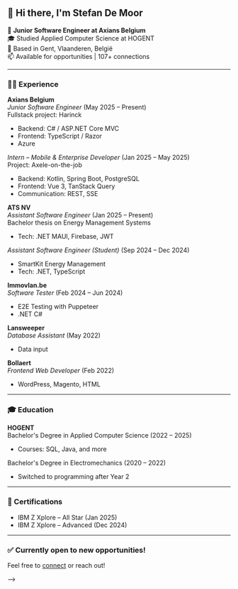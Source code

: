 ## 👋 Hi there, I'm Stefan De Moor

🚀 **Junior Software Engineer at Axians Belgium**  
🎓 Studied Applied Computer Science at HOGENT  
📍 Based in Gent, Vlaanderen, België  
📫 Available for opportunities | 107+ connections

---

### 🧑‍💻 Experience

**Axians Belgium**  
*Junior Software Engineer* (May 2025 – Present)  
Fullstack project: Harinck  
- Backend: C# / ASP.NET Core MVC  
- Frontend: TypeScript / Razor  
- Azure  

*Intern – Mobile & Enterprise Developer* (Jan 2025 – May 2025)  
Project: Axele-on-the-job  
- Backend: Kotlin, Spring Boot, PostgreSQL  
- Frontend: Vue 3, TanStack Query  
- Communication: REST, SSE  

**ATS NV**  
*Assistant Software Engineer* (Jan 2025 – Present)  
Bachelor thesis on Energy Management Systems  
- Tech: .NET MAUI, Firebase, JWT  

*Assistant Software Engineer (Student)* (Sep 2024 – Dec 2024)  
- SmartKit Energy Management  
- Tech: .NET, TypeScript  

**Immovlan.be**  
*Software Tester* (Feb 2024 – Jun 2024)  
- E2E Testing with Puppeteer  
- .NET C#  

**Lansweeper**  
*Database Assistant* (May 2022)  
- Data input  

**Bollaert**  
*Frontend Web Developer* (Feb 2022)  
- WordPress, Magento, HTML  

---

### 🎓 Education

**HOGENT**  
Bachelor's Degree in Applied Computer Science (2022 – 2025)  
- Courses: SQL, Java, and more

Bachelor's Degree in Electromechanics (2020 – 2022)  
- Switched to programming after Year 2  

---

### 📜 Certifications

- IBM Z Xplore – All Star (Jan 2025)  
- IBM Z Xplore – Advanced (Dec 2024)  

---

### ✅ Currently open to new opportunities!

Feel free to [connect](https://github.com/StefanDeMoor) or reach out!

-->
